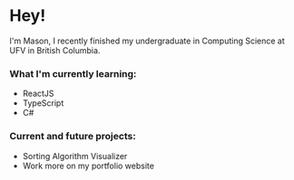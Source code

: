# Hey! 

I'm Mason, I recently finished my undergraduate in Computing Science at UFV in British Columbia.

### What I'm currently learning:

- ReactJS
- TypeScript
- C#

### Current and future projects: 
- Sorting Algorithm Visualizer
- Work more on my portfolio website 





